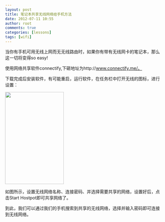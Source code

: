 ```yaml
---
layout: post
title: 笔记本共享无线网络给手机方法
date: 2012-07-11 10:55
author: root
comments: true
categories: [lessons]
tags: [wifi]
---
```

当你有手机可用无线上网而无无线路由时，如果你有带有无线网卡的笔记本，那么这一切将变得so easy!

使用网络共享软件connectify,下砸地址为http://www.connectify.me/。

下载完成后安装软件，有可能重启，运行软件，在任务栏中打开无线的图标，进行设置：

<a href="http://www.gisthink.com/blog/guoguogis/wp-content/uploads/2012/07/connectify.png"><img class="alignnone size-medium wp-image-396" title="connectify" src="http://www.gisthink.com/blog/guoguogis/wp-content/uploads/2012/07/connectify-191x300.png" alt="" width="191" height="300" /></a>

如图所示，设置无线网络名称、连接密码、并选择需要共享的网络，设置好后，点击Start Hostpot即可共享网络了。

到此，我们可以通过我们的手机搜索到共享的无线网络，选择并输入密码即可连接到无线网络。
